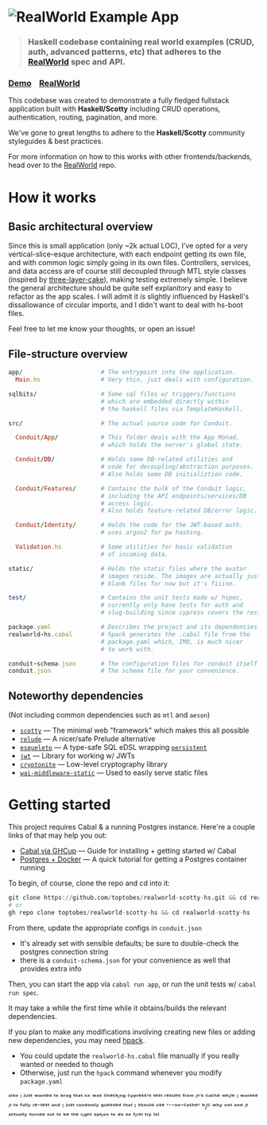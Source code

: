 # ![RealWorld Example App](logo.png)

> ### Haskell codebase containing real world examples (CRUD, auth, advanced patterns, etc) that adheres to the [RealWorld](https://github.com/gothinkster/realworld) spec and API.

### [Demo](https://demo.realworld.io/)&nbsp;&nbsp;&nbsp;&nbsp;[RealWorld](https://github.com/gothinkster/realworld)

This codebase was created to demonstrate a fully fledged fullstack application built with **Haskell/Scotty** including CRUD operations, authentication, routing, pagination, and more.

We've gone to great lengths to adhere to the **Haskell/Scotty** community styleguides & best practices.

For more information on how to this works with other frontends/backends, head over to the [RealWorld](https://github.com/gothinkster/realworld) repo.

# How it works

## Basic architectural overview
Since this is small application (only ~2k actual LOC), I've opted for a very vertical-slice-esque architecture, with each endpoint
getting its own file, and with common logic simply going in its own files. Controllers, services, and data access are of course still
decoupled through MTL style classes (inspired by [three-layer-cake](https://www.parsonsmatt.org/2018/03/22/three_layer_haskell_cake.html)),
making testing extremely simple. I believe the general architecture should be quite self explanitory and easy to refactor as the app scales.
I will admit it *is* slightly influenced by Haskell's dissallowance of circular imports, and I didn't want to deal with hs-boot files.

Feel free to let me know your thoughts, or open an issue!

## File-structure overview
```ruby
app/                      # The entrypoint into the application.
  Main.hs                 # Very thin, just deals with configuration.

sqlbits/                  # Some sql files w/ triggers/functions
                          # which are embedded directly within
                          # the haskell files via TemplateHaskell.

src/                      # The actual source code for Conduit.

  Conduit/App/            # This folder deals with the App Monad,
                          # which holds the server's global state.

  Conduit/DB/             # Holds some DB-related utilities and
                          # code for decoupling/abstraction purposes.
                          # Also holds some DB initializtion code.

  Conduit/Features/       # Contains the bulk of the Conduit logic,
                          # including the API endpoints/services/DB
                          # access logic.
                          # Also holds feature-related DB/error logic.

  Conduit/Identity/       # Holds the code for the JWT-based auth.
                          # uses argon2 for pw hashing.

  Validation.hs           # Some utilities for basic validation
                          # of incoming data.

static/                   # Holds the static files where the avatar
                          # images reside. The images are actually just
                          # blank files for now but it's fiiine.

test/                     # Contains the unit tests made w/ hspec,
                          # currently only have tests for auth and
                          # slug-building since cypress covers the rest.

package.yaml              # Describes the project and its dependencies.
realworld-hs.cabal        # hpack generates the .cabal file from the
                          # package.yaml which, IMO, is much nicer
                          # to work with.

conduit-schema.json       # The configuration files for conduit itself. 
conduit.json              # The schema file for your convenience.
```

## Noteworthy dependencies
(Not including common dependencies such as `mtl` and `aeson`)
 - [`scotty`](https://github.com/scotty-web/scotty) — The minimal web "framework" which makes this all possible
 - [`relude`](https://github.com/kowainik/relude) — A nicer/safe Prelude alternative
 - [`esqueleto`](https://github.com/bitemyapp/esqueleto) — A type-safe SQL eDSL wrapping [`persistent`](https://www.yesodweb.com/book/persistent)
 - [`jwt`](https://hackage.haskell.org/package/jwt) — Library for working w/ JWTs
 - [`cryptonite`](https://hackage.haskell.org/package/cryptonite) — Low-level cryptography library
 - [`wai-middleware-static`](https://hackage.haskell.org/package/wai-middleware-static) — Used to easily serve static files

# Getting started

This project requires Cabal & a running Postgres instance. Here're a couple links of that may help you out:
 - [Cabal via GHCup](https://cabal.readthedocs.io/en/3.4/getting-started.html) — Guide for installing + getting started w/ Cabal
 - [Postgres + Docker](https://www.youtube.com/watch?v=G3gnMSyX-XM) — A quick tutorial for getting a Postgres container running

To begin, of course, clone the repo and cd into it:
```julia
git clone https://github.com/toptobes/realworld-scotty-hs.git && cd realworld-scotty-hs
# or
gh repo clone toptobes/realworld-scotty-hs && cd realworld-scotty-hs
```

From there, update the appropriate configs in `conduit.json`
 - It's already set with sensible defaults; be sure to double-check the postgres connection string
 - there is a `conduit-schema.json` for your convenience as well that provides extra info

Then, you can start the app via `cabal run app`, or run the unit tests w/ `cabal run spec`.

It may take a while the first time while it obtains/builds the relevant dependencies.

If you plan to make any modifications involving creating new files or adding new dependencies, you may need [hpack](https://github.com/sol/hpack).
 - You could update the `realworld-hs.cabal` file manually if you really wanted or needed to though
 - Otherwise, just run the `hpack` command whenever you modify `package.yaml`

ᵃˡˢᵒ ᴵ ʲᵘˢᵗ ʷᵃⁿᵗᵉᵈ ᵗᵒ ᵇʳᵃᵍ ᵗʰᵃᵗ ⁿˣ ʷᵃˢ ᶜʰᵉᶜᵏᶦⁿᵍ ᶜʸᵖʳᵉˢˢ'ˢ ᵗᵉˢᵗ ʳᵉˢᵘˡᵗˢ ᶠʳᵒᵐ ᶦᵗ'ˢ ᶜᵃᶜʰᵉ ʷʰᶦˡᵉ ᴵ ʷᵃⁿᵗᵉᵈ ᶦᵗ ᵗᵒ ᶠᵘˡˡʸ ʳᵉ⁻ᵗᵉˢᵗ ᵃⁿᵈ ᴵ ʲᵘˢᵗ ʳᵃⁿᵈᵒᵐˡʸ 
ᵍᵘᵉˢˢᵉᵈ ᵗʰᵃᵗ ᴵ ˢʰᵒᵘˡᵈ ᵘˢᵉ '⁻⁻ⁿᵒ⁻ᶜᵃᶜʰᵉ' ᵇ/ᶜ ʷʰʸ ⁿᵒᵗ ᵃⁿᵈ ᶦᵗ ᵃᶜᵗᵘᵃˡˡʸ ᵗᵘʳⁿᵉᵈ ᵒᵘᵗ ᵗᵒ ᵇᵉ ᵗʰᵉ ʳᶦᵍʰᵗ ᵒᵖᵗᶦᵒⁿ ᵗᵒ ᵈᵒ ˢᵒ ᶠᶦʳˢᵗ ᵗʳʸ ˡᵒˡ
